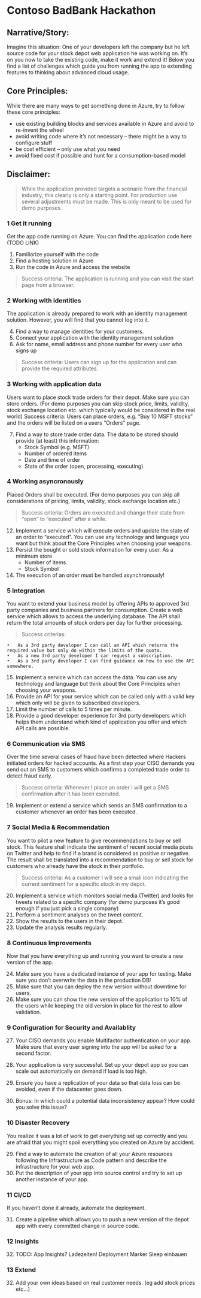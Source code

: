 # Contoso BadBank Hackathon


## Narrative/Story:
Imagine this situation: One of your developers left the company but he left source code for your stock depot web application he was working on. It’s on you now to take the existing code, make it work and extend it!
Below you find a list of challenges which guide you from running the app to extending features to thinking about advanced cloud usage.

## Core Principles:
While there are many ways to get something done in Azure, try to follow these core principles:
-	use existing building blocks and services available in Azure and avoid to re-invent the wheel
-	avoid writing code where it’s not necessary – there might be a way to configure stuff 
-	be cost efficient – only use what you need
-	avoid fixed cost if possible and hunt for a consumption-based model

## Disclaimer:
>While the application provided targets a scenario from the financial industry, this clearly is only a starting point. For production use several adjustments must be made. This is only meant to be used for demo purposes.


### 1	Get it running
Get the app code running on Azure. You can find the application code here (TODO LINK)

1.	Familiarize yourself with the code
2.	Find a hosting solution in Azure
3.	Run the code in Azure and access the website

> Success criteria: The application is running and you can visit the start page from a browser. 

### 2	Working with identities
The application is already prepared to work with an identity management solution. However, you will find that you cannot log into it. 

4.	Find a way to manage identities for your customers. 
5.	Connect your application with the identity management solution
6.	Ask for name, email address and phone number for every user who signs up

> Success criteria: Users can sign up for the application and can provide the required attributes.

### 3	Working with application data
Users want to place stock trade orders for their depot. Make sure you can store orders. (For demo purposes you can skip stock price, limits, validity, stock exchange location etc. which typically would be considered in the real world)
Success criteria: Users can place orders, e.g. “Buy 10 MSFT stocks” and the orders will be listed on a users “Orders” page.

7.	Find a way to store trade order data. The data to be stored should provide (at least) this information:
    *	Stock Symbol (e.g. MSFT)
    *	Number of ordered items
    *	Date and time of order
    *	State of the order (open, processing, executing)


### 4	Working asyncronously
Placed Orders shall be executed. (For demo purposes you can skip all considerations of pricing, limits, validity, stock exchange location etc.)

> Success criteria: Orders are executed and change their state from “open” to “executed” after a while. 

12.	Implement a service which will execute orders and update the state of an order to “executed”. You can use any technology and language you want but think about the Core Principles when choosing your weapons.
13.	Persist the bought or sold stock information for every user. As a minimum store 
    *	Number of items
    *	Stock Symbol
14.	The execution of an order must be handled asynchronously! 

### 5	Integration
You want to extend your business model by offering APIs to approved 3rd party companies and business partners for consumption. Create a web service which allows to access the underlying database. The API shall return the total amounts of stock orders per day for further processing. 
> Success criterias: 

    •	As a 3rd party developer I can call an API which returns the required value but only do within the limits of the quota. 
    •	As a new 3rd party developer I can request a subscription. 
    •	As a 3rd party developer I can find guidance on how to use the API somewhere.

15.	Implement a service which can access the data. You can use any technology and language but think about the Core Principles when choosing your weapons.
16.	Provide an API for your service which can be called only with a valid key which only will be given to subscribed developers.
17.	Limit the number of calls to 5 times per minute.
18.	Provide a good developer experience for 3rd party developers which helps them understand which kind of application you offer and which API calls are possible.

### 6	Communication via SMS
Over the time several cases of fraud have been detected where Hackers initiated orders for hacked accounts. As a first step your CISO demands you send out an SMS to customers which confirms a completed trade order to detect fraud early. 
> Success criteria: Whenever I place an order I will get a SMS confirmation after it has been executed.

19.	Implement or extend a service which sends an SMS confirmation to a customer whenever an order has been executed.

### 7	Social Media & Recommendation
You want to pilot a new feature to give recommendations to buy or sell stock. This feature shall indicate the sentiment of recent social media posts on Twitter and help to find if a brand is considered as positive or negative. The result shall be translated into a recommendation to buy or sell stock for customers who already have the stock in their portfolio. 
> Success criteria: As a customer I will see a small icon indicating the current sentiment for a specific stock in my depot.

20.	Implement a service which monitors social media (Twitter) and looks for tweets related to a specific company (for demo purposes it’s good enough if you just pick a single company)
21.	Perform a sentiment analyses on the tweet content.
22.	Show the results to the users in their depot.
23.	Update the analysis results regularly.

### 8	Continuous Improvements
Now that you have everything up and running you want to create a new version of the app. 

24.	Make sure you have a dedicated instance of your app for testing. Make sure you don’t overwrite the data in the production DB!
25.	Make sure that you can deploy the new version without downtime for users. 
26.	Make sure you can show the new version of the application to 10% of the users while keeping the old version in place for the rest to allow validation.

### 9	Configuration for Security and Availablity
27.	Your CISO demands you enable Multifactor authentication on your app. Make sure that every user signing into the app will be asked for a second factor.
28.	Your application is very successful. Set up your depot app so you can scale out automatically on demand if load is too high. 

1.	Ensure you have a replication of your data so that data loss can be avoided, even if the datacenter goes down.

1.	Bonus: In which could a potential data inconsistency appear? How could you solve this issue?

### 10	Disaster Recovery 
You realize it was a lot of work to get everything set up correctly and you are afraid that you might spoil everything you created on Azure by accident. 

29.	Find a way to automate the creation of all your Azure resources following the Infrastructure as Code pattern and describe the infrastructure for your web app.
30.	Put the description of your app into source control and try to set up another instance of your app.

### 11	CI/CD
If you haven’t done it already, automate the deployment.

31.	Create a pipeline which allows you to push a new version of the depot app with every committed change in source code.

### 12	Insights

32. TODO:
	App Insights?	Ladezeiten! Deployment Marker 
Sleep einbauen

### 13 Extend 

32. Add your own ideas based on real customer needs. (eg add stock prices etc...)



